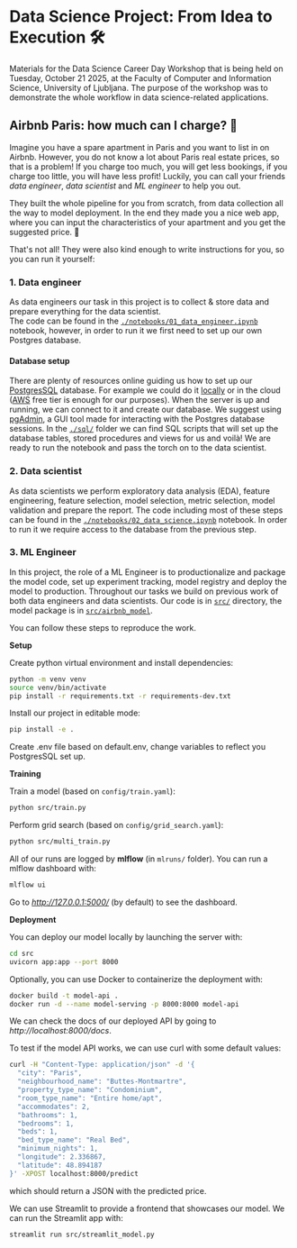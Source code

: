 # Data Science Project: From Idea to Execution :hammer_and_wrench:	
Materials for the Data Science Career Day Workshop that is being held on Tuesday, October 21 2025, at the Faculty of Computer and Information Science, University of Ljubljana. The purpose of the workshop was to demonstrate the whole workflow in data science-related applications.

## Airbnb Paris: how much can I charge? :money_with_wings:
Imagine you have a spare apartment in Paris and you want to list in on Airbnb. However, you do not know a lot about Paris real estate prices, so that is a problem! If you charge too much, you will get less bookings, if you charge too little, you will have less profit! Luckily, you can call your friends *data engineer*, *data scientist* and *ML engineer* to help you out.  

They built the whole pipeline for you from scratch, from data collection all the way to model deployment. In the end they made you a nice web app, where you can input the characteristics of your apartment and you get the suggested price. :star_struck:	

That's not all! They were also kind enough to write instructions for you, so you can run it yourself:

### 1. Data engineer
As data engineers our task in this project is to collect & store data and prepare everything for the data scientist.  
The code can be found in the [`./notebooks/01_data_engineer.ipynb`](https://github.com/valira-ai/ds-career-day-workshop/blob/main/notebooks/01_data_engineer.ipynb) notebook, however, in order to run it we first need to set up our own Postgres database.

#### Database setup
There are plenty of resources online guiding us how to set up our [PostgresSQL](https://www.postgresql.org/) database. For example we could do it [locally](https://www.codecademy.com/article/installing-and-using-postgresql-locally) or in the cloud ([AWS](https://aws.amazon.com/getting-started/hands-on/create-connect-postgresql-db/) free tier is enough for our purposes). When the server is up and running, we can connect to it and create our database. We suggest using [pgAdmin](https://www.pgadmin.org/), a GUI tool made for interacting with the Postgres database sessions. In the [`./sql/`](https://github.com/valira-ai/ds-career-day-workshop/tree/main/sql) folder we can find SQL scripts that will set up the database tables, stored procedures and views for us and voilà! We are ready to run the notebook and pass the torch on to the data scientist.

### 2. Data scientist
As data scientists we perform exploratory data analysis (EDA), feature engineering, feature selection, model selection, metric selection, model validation and prepare the report. The code including most of these steps can be found in the [`./notebooks/02_data_science.ipynb`](https://github.com/valira-ai/ds-career-day-workshop/blob/main/notebooks/02_data_science.ipynb) notebook. In order to run it we require access to the database from the previous step.

### 3. ML Engineer
In this project, the role of a ML Engineer is to productionalize and package the model code, set up experiment tracking, model registry and deploy the model to production. Throughout our tasks we build on previous work of both data engineers and data scientists. Our code is in [`src/`](https://github.com/valira-ai/ds-career-day-workshop/tree/main/src) directory, the model package is in [`src/airbnb_model`](https://github.com/valira-ai/ds-career-day-workshop/tree/main/src/airbnb_model).

You can follow these steps to reproduce the work.

**Setup**

Create python virtual environment and install dependencies:
```bash
python -m venv venv
source venv/bin/activate
pip install -r requirements.txt -r requirements-dev.txt
```
Install our project in editable mode:
```bash
pip install -e .
```

Create .env file based on default.env, change variables to reflect you PostgresSQL set up.

**Training**

Train a model (based on `config/train.yaml`):
```bash
python src/train.py
```

Perform grid search (based on `config/grid_search.yaml`):
```bash
python src/multi_train.py
```

All of our runs are logged by **mlflow** (in `mlruns/` folder). You can run a mlflow dashboard with:
```bash
mlflow ui
```
Go to *http://127.0.0.1:5000/* (by default) to see the dashboard.

**Deployment**

You can deploy our model locally by launching the server with:
```bash
cd src
uvicorn app:app --port 8000
```
Optionally, you can use Docker to containerize the deployment with:
```bash
docker build -t model-api .
docker run -d --name model-serving -p 8000:8000 model-api
```

We can check the docs of our deployed API by going to *http://localhost:8000/docs*.

To test if the model API works, we can use curl with some default values:
```bash
curl -H "Content-Type: application/json" -d '{
  "city": "Paris",
  "neighbourhood_name": "Buttes-Montmartre",
  "property_type_name": "Condominium",
  "room_type_name": "Entire home/apt",
  "accommodates": 2,
  "bathrooms": 1,
  "bedrooms": 1,
  "beds": 1,
  "bed_type_name": "Real Bed",
  "minimum_nights": 1,
  "longitude": 2.336867,
  "latitude": 48.894187  
}' -XPOST localhost:8000/predict
```
which should return a JSON with the predicted price.

We can use Streamlit to provide a frontend that showcases our model. We can run the Streamlit app with:
```bash
streamlit run src/streamlit_model.py
```
